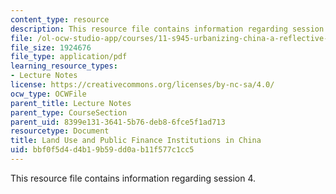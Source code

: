 ```yaml
---
content_type: resource
description: This resource file contains information regarding session 4.
file: /ol-ocw-studio-app/courses/11-s945-urbanizing-china-a-reflective-dialogue-fall-2013/bbf0f5d4d4b19b59dd0ab11f577c1cc5_MIT11_S945F13_Session4.pdf
file_size: 1924676
file_type: application/pdf
learning_resource_types:
- Lecture Notes
license: https://creativecommons.org/licenses/by-nc-sa/4.0/
ocw_type: OCWFile
parent_title: Lecture Notes
parent_type: CourseSection
parent_uid: 8399e131-3641-5b76-deb8-6fce5f1ad713
resourcetype: Document
title: Land Use and Public Finance Institutions in China
uid: bbf0f5d4-d4b1-9b59-dd0a-b11f577c1cc5
---
```

This resource file contains information regarding session 4.